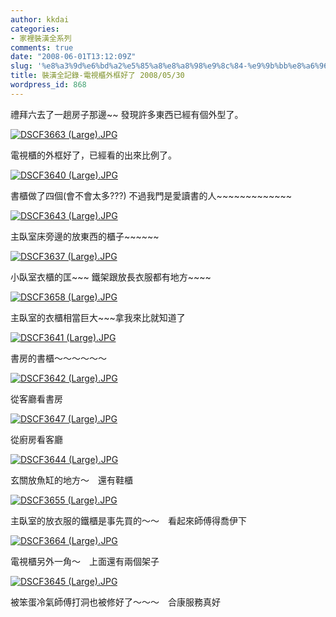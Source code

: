 ```yaml
---
author: kkdai
categories:
- 家裡裝潢全系列
comments: true
date: "2008-06-01T13:12:09Z"
slug: '%e8%a3%9d%e6%bd%a2%e5%85%a8%e8%a8%98%e9%8c%84-%e9%9b%bb%e8%a6%96%e6%ab%83%e5%a4%96%e6%a1%86%e5%a5%bd%e4%ba%86-20080530'
title: 裝潢全記錄-電視櫃外框好了 2008/05/30
wordpress_id: 868
---
```


禮拜六去了一趟房子那邊~~ 發現許多東西已經有個外型了。

  
[![DSCF3663 (Large).JPG](http://farm3.static.flickr.com/2341/2539966917_0142a7d9bc.jpg)](http://www.flickr.com/photos/27643002@N00/2539966917/)

電視櫃的外框好了，已經看的出來比例了。

[![DSCF3640 (Large).JPG](http://farm3.static.flickr.com/2209/2539966617_e920612f8d.jpg)](http://www.flickr.com/photos/27643002@N00/2539966617/)

書櫃做了四個(會不會太多???) 不過我門是愛讀書的人~~~~~~~~~~~~~

[![DSCF3643 (Large).JPG](http://farm4.static.flickr.com/3127/2540787902_b65fc51a48.jpg)](http://www.flickr.com/photos/27643002@N00/2540787902/)

主臥室床旁邊的放東西的櫃子~~~~~~


<!--more-->
 

[![DSCF3637 (Large).JPG](http://farm4.static.flickr.com/3106/2539954041_defa8d3208_o.png)](http://www.flickr.com/photos/27643002@N00/2539954041/)

小臥室衣櫃的匡~~~ 鐵架跟放長衣服都有地方~~~~

[](http://www.flickr.com/photos/27643002@N00/2540787902/)

[![DSCF3658 (Large).JPG](http://farm4.static.flickr.com/3206/2540774036_4b6b1e629f_o.png)](http://www.flickr.com/photos/27643002@N00/2540774036/)

主臥室的衣櫃相當巨大~~~拿我來比就知道了

[![DSCF3641 (Large).JPG](http://farm4.static.flickr.com/3253/2540773452_34c010021b_o.png)](http://www.flickr.com/photos/27643002@N00/2540773452/)

書房的書櫃～～～～～～

[![DSCF3642 (Large).JPG](http://farm4.static.flickr.com/3025/2540772782_b43da684e6_o.png)](http://www.flickr.com/photos/27643002@N00/2540772782/)

從客廳看書房

[![DSCF3647 (Large).JPG](http://farm3.static.flickr.com/2353/2540771864_fab25b20c3_o.png)](http://www.flickr.com/photos/27643002@N00/2540771864/)

從廚房看客廳

[![DSCF3644 (Large).JPG](http://farm3.static.flickr.com/2054/2539950171_995e8f84a9_o.png)](http://www.flickr.com/photos/27643002@N00/2539950171/)

玄關放魚缸的地方～　還有鞋櫃

[![DSCF3655 (Large).JPG](http://farm3.static.flickr.com/2286/2539948057_e41b0a1ed0_o.jpg)](http://www.flickr.com/photos/27643002@N00/2539948057/)

主臥室的放衣服的鐵櫃是事先買的～～　看起來師傅得喬伊下

[![DSCF3664 (Large).JPG](http://farm3.static.flickr.com/2192/2540769056_d5fd919cfe_o.png)](http://www.flickr.com/photos/27643002@N00/2540769056/)

電視櫃另外一角～　上面還有兩個架子

[![DSCF3645 (Large).JPG](http://farm3.static.flickr.com/2216/2540766844_6b6258171a_o.png)](http://www.flickr.com/photos/27643002@N00/2540766844/)

被笨蛋冷氣師傅打洞也被修好了～～～　合康服務真好
